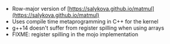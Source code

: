 * Row-major version of [https://salykova.github.io/matmul](https://salykova.github.io/matmul)
* Uses compile time metaprogramming in C++ for the kernel
* g++14 doesn't suffer from register spilling when using arrays
* FIXME: register spilling in the mojo implementation

